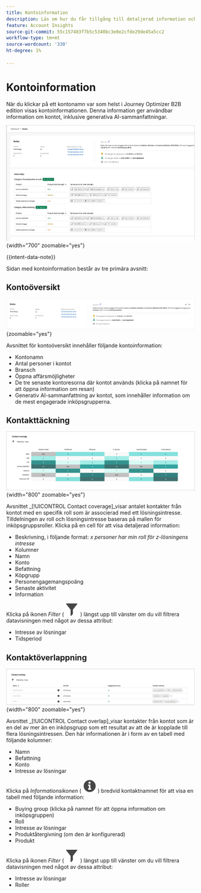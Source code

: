 ```yaml
---
title: Kontoinformation
description: Läs om hur du får tillgång till detaljerad information och generativa AI-sammanfattningar för konton i Journey Optimizer B2B edition.
feature: Account Insights
source-git-commit: 55c157483f7b5c5340bc3e0e2cfde29de45a5cc2
workflow-type: tm+mt
source-wordcount: '330'
ht-degree: 1%

---
```


# Kontoinformation

När du klickar på ett kontonamn var som helst i Journey Optimizer B2B edition visas kontoinformationen. Denna information ger användbar information om kontot, inklusive generativa AI-sammanfattningar.

![Åtkomst till kontoinformationen](./assets/account-details.png){width="700" zoomable="yes"}

{{intent-data-note}}

Sidan med kontoinformation består av tre primära avsnitt:

## Kontoöversikt

![Kontoöversikt](./assets/details-page-account-overview.png){zoomable="yes"}

Avsnittet för kontoöversikt innehåller följande kontoinformation:

* Kontonamn
* Antal personer i kontot
* Bransch
* Öppna affärsmöjligheter
* De tre senaste kontoresorna där kontot används (klicka på namnet för att öppna information om resan)
* Generativ AI-sammanfattning av kontot, som innehåller information om de mest engagerade inköpsgrupperna.

## Kontakttäckning

![Kontokontaktens täckning](./assets/details-page-contact-coverage.png){width="800" zoomable="yes"}

Avsnittet _[!UICONTROL Contact coverage]_visar antalet kontakter från kontot med en specifik roll som är associerad med ett lösningsintresse. Tilldelningen av roll och lösningsintresse baseras på mallen för inköpsgruppsroller. Klicka på en cell för att visa detaljerad information:

* Beskrivning, i följande format: _x personer har min roll för z-lösningens intresse_
* Kolumner
* Namn
* Konto
* Befattning
* Köpgrupp
* Personengagemangspoäng
* Senaste aktivitet
* Information

Klicka på ikonen _Filter_ ( ![Filterikon](../assets/do-not-localize/icon-filter.svg) ) längst upp till vänster om du vill filtrera datavisningen med något av dessa attribut:

* Intresse av lösningar
* Tidsperiod

## Kontaktöverlappning

![Kontokontaktöverlappning](./assets/details-page-contact-overlap.png){width="800" zoomable="yes"}

Avsnittet _[!UICONTROL Contact overlap]_visar kontakter från kontot som är en del av mer än en inköpsgrupp som ett resultat av att de är kopplade till flera lösningsintressen. Den här informationen är i form av en tabell med följande kolumner:

* Namn
* Befattning
* Konto
* Intresse av lösningar

Klicka på _Informationsikonen_ ( ![Informationsikonen](../assets/do-not-localize/icon-info.svg) ) bredvid kontaktnamnet för att visa en tabell med följande information:

* Buying group (klicka på namnet för att öppna information om inköpsgruppen)
* Roll
* Intresse av lösningar
* Produktåtergivning (om den är konfigurerad)
* Produkt

Klicka på ikonen _Filter_ ( ![Filterikon](../assets/do-not-localize/icon-filter.svg) ) längst upp till vänster om du vill filtrera datavisningen med något av dessa attribut:

* Intresse av lösningar
* Roller
